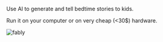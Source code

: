 Use AI to generate and tell bedtime stories to kids.

Run it on your computer or on very cheap (<30$) hardware.

![fably](https://raw.githubusercontent.com/stefanom/fably/main/images/fably.webp)
